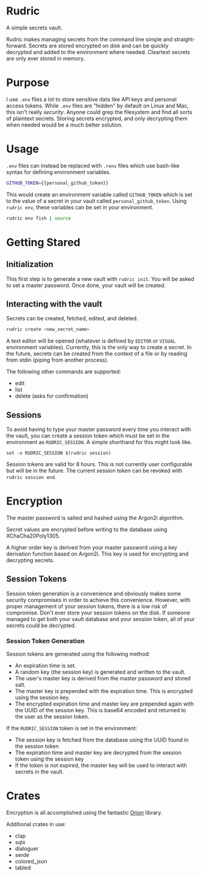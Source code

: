 # Rudric

A simple secrets vault.

Rudric makes managing secrets from the command line simple and straight-forward. Secrets are stored encrypted on disk and can be quickly decrypted and added to the environment where needed. Cleartext secrets are only ever stored in memory.

# Purpose

I use `.env` files a lot to store sensitive data like API keys and personal access tokens. While `.env` files are "hidden" by default on Linux and Mac, this isn't really _security_. Anyone could grep the filesystem and find all sorts of plaintext secrets. Storing secrets encrypted, and only decrypting them when needed would be a much better solution.

# Usage

`.env` files can instead be replaced with `.renv` files which use bash-like syntax for defining environment variables.

```bash
GITHUB_TOKEN={{personal_github_token}}
```

This would create an environment variable called `GITHUB_TOKEN` which is set to the value of a secret in your vault called `personal_github_token`. Using `rudric env`, these variables can be set in your environment.

```bash
rudric env fish | source
```

# Getting Stared

## Initialization

This first step is to generate a new vault with `rudric init`. You will be asked to set a master password. Once done, your vault will be created.

## Interacting with the vault

Secrets can be created, fetched, edited, and deleted.

```bash
rudric create <new_secret_name>
```

A text editor will be opened (whatever is defined by `EDITOR` or `VISUAL` environment variables). Currently, this is the only way to create a secret. In the future, secrets can be created from the context of a file or by reading from stdin (piping from another process).

The following other commands are supported:

- edit
- list
- delete (asks for confirmation)

## Sessions

To avoid having to type your master password every time you interact with the vault, you can create a session token which must be set in the environment as `RUDRIC_SESSION`. A simple shorthand for this might look like.

```fish
set -x RUDRIC_SESSION $(rudric session)
```

Session tokens are valid for 8 hours. This is not currently user configurable but will be in the future. The current session token can be revoked with `rudric session end`.

# Encryption

The master password is salted and hashed using the Argon2i algorithm.

Secret values are encrypted before writing to the database using XChaCha20Poly1305.

A higher order key is derived from your master password using a key derivation function based on Argon2i. This key is used for encrypting and decrypting secrets.

## Session Tokens

Session token generation is a convenience and obviously makes some security compromises in order to achieve this convenience. However, with proper management of your session tokens, there is a low risk of compromise. Don't ever store your session tokens on the disk. If someone managed to get both your vault database and your session token, all of your secrets could be decrypted.

### Session Token Generation

Session tokens are generated using the following method:

- An expiration time is set.
- A random key (the session key) is generated and written to the vault.
- The user's master key is derived from the master password and stored salt.
- The master key is prepended with the expiration time. This is encrypted using the session key.
- The encrypted expiration time and master key are prepended again with the UUID of the session key. This is base64 encoded and returned to the user as the session token.

If the `RUDRIC_SESSION` token is set in the environment:

- The session key is fetched from the database using the UUID found in the session token
- The expiration time and master key are decrypted from the session token using the session key
- If the token is not expired, the master key will be used to interact with secrets in the vault.

# Crates

Encryption is all accomplished using the fantastic [Orion](https://github.com/orion-rs/orion) library.

Additional crates in use:

- clap
- sqlx
- dialoguer
- serde
- colored_json
- tabled
